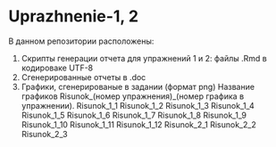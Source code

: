 # Uprazhnenie-1, 2
В данном репозитории расположены:
1) Скрипты генерации отчета для упражнений 1 и 2: файлы .Rmd в кодироваке UTF-8
2) Сгенерированные отчеты в .doc
3) Графики, сгенерированые в задании (формат png)
Название графиков Risunok_(номер упражнения)_(номер графика в упражнении).
Risunok_1_1
Risunok_1_2
Risunok_1_3
Risunok_1_4
Risunok_1_5
Risunok_1_6
Risunok_1_7
Risunok_1_8
Risunok_1_9
Risunok_1_10
Risunok_1_11
Risunok_1_12
Risunok_2_1
Risunok_2_2
Risunok_2_3
